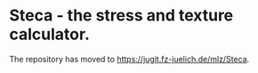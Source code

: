 # Steca - the stress and texture calculator.

The repository has moved to https://jugit.fz-juelich.de/mlz/Steca.